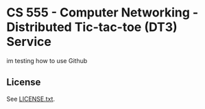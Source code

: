 # CS 555 - Computer Networking - Distributed Tic-tac-toe (DT3) Service
im testing how to use Github

## License

See [LICENSE.txt](./LICENSE.txt).
